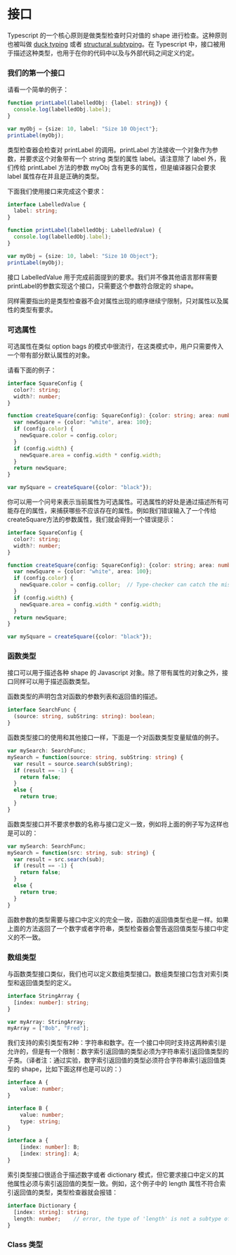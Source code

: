 # 接口

Typescript 的一个核心原则是做类型检查时只对值的 shape 进行检查。这种原则也被叫做 [duck typing](http://zh.wikipedia.org/zh-cn/%E9%B8%AD%E5%AD%90%E7%B1%BB%E5%9E%8B) 或者 [structural subtyping](http://zh.wikipedia.org/wiki/%E5%AD%90%E7%B1%BB%E5%9E%8B)。在 Typescript 中，接口被用于描述这种类型，也用于在你的代码中以及与外部代码之间定义约定。

###  我们的第一个接口

请看一个简单的例子：

```ts
function printLabel(labelledObj: {label: string}) {
  console.log(labelledObj.label);
}

var myObj = {size: 10, label: "Size 10 Object"};
printLabel(myObj);
```

类型检查器会检查对 printLabel 的调用。printLabel 方法接收一个对象作为参数，并要求这个对象带有一个 string 类型的属性 label。请注意除了 label 外，我们传给 printLabel 方法的参数 myObj 含有更多的属性，但是编译器只会要求 label 属性存在并且是正确的类型。

下面我们使用接口来完成这个要求：

```ts
interface LabelledValue {
  label: string;
}

function printLabel(labelledObj: LabelledValue) {
  console.log(labelledObj.label);
}

var myObj = {size: 10, label: "Size 10 Object"};
printLabel(myObj);
```

接口 LabelledValue 用于完成前面提到的要求。我们并不像其他语言那样需要printLabel的参数实现这个接口，只需要这个参数符合限定的 shape。

同样需要指出的是类型检查器不会对属性出现的顺序继续宁限制，只对属性以及属性的类型有要求。

### 可选属性

可选属性在类似 option bags 的模式中很流行，在这类模式中，用户只需要传入一个带有部分默认属性的对象。

请看下面的例子：

```ts
interface SquareConfig {
  color?: string;
  width?: number;
}

function createSquare(config: SquareConfig): {color: string; area: number} {
  var newSquare = {color: "white", area: 100};
  if (config.color) {
    newSquare.color = config.color;
  }
  if (config.width) {
    newSquare.area = config.width * config.width;
  }
  return newSquare;
}

var mySquare = createSquare({color: "black"});
```

你可以用一个问号来表示当前属性为可选属性。可选属性的好处是通过描述所有可能存在的属性，来捕获哪些不应该存在的属性。例如我们错误输入了一个传给createSquare方法的参数属性，我们就会得到一个错误提示：

```ts
interface SquareConfig {
  color?: string;
  width?: number;
}

function createSquare(config: SquareConfig): {color: string; area: number} {
  var newSquare = {color: "white", area: 100};
  if (config.color) {
    newSquare.color = config.collor;  // Type-checker can catch the mistyped name here
  }
  if (config.width) {
    newSquare.area = config.width * config.width;
  }
  return newSquare;
}

var mySquare = createSquare({color: "black"});  
```

### 函数类型

接口可以用于描述各种 shape 的 Javascript 对象。除了带有属性的对象之外，接口同样可以用于描述函数类型。

函数类型的声明包含对函数的参数列表和返回值的描述。

```ts
interface SearchFunc {
  (source: string, subString: string): boolean;
}
```

函数类型接口的使用和其他接口一样，下面是一个对函数类型变量赋值的例子。

```ts
var mySearch: SearchFunc;
mySearch = function(source: string, subString: string) {
  var result = source.search(subString);
  if (result == -1) {
    return false;
  }
  else {
    return true;
  }
}
```

函数类型接口并不要求参数的名称与接口定义一致，例如将上面的例子写为这样也是可以的：

```ts
var mySearch: SearchFunc;
mySearch = function(src: string, sub: string) {
  var result = src.search(sub);
  if (result == -1) {
    return false;
  }
  else {
    return true;
  }
}
```

函数参数的类型需要与接口中定义的完全一致，函数的返回值类型也是一样。如果上面的方法返回了一个数字或者字符串，类型检查器会警告返回值类型与接口中定义的不一致。

### 数组类型

与函数类型接口类似，我们也可以定义数组类型接口。数组类型接口包含对索引类型和返回值类型的定义。

```ts
interface StringArray {
  [index: number]: string;
}

var myArray: StringArray;
myArray = ["Bob", "Fred"];
```

我们支持的索引类型有2种：字符串和数字。在一个接口中同时支持这两种索引是允许的，但是有一个限制：数字索引返回值的类型必须为字符串索引返回值类型的子类。（译者注：通过实验，数字索引返回值的类型必须符合字符串索引返回值类型的 shape，比如下面这样也是可以的：）

```ts
interface A {
	value: number;
}

interface B {
	value: number;
	type: string;
}

interface a {
	[index: number]: B;
	[index: string]: A;
}
```

索引类型接口很适合于描述数字或者 dictionary 模式，但它要求接口中定义的其他属性必须与索引返回值的类型一致。例如，这个例子中的 length 属性不符合索引返回值的类型，类型检查器就会报错：

```ts
interface Dictionary {
  [index: string]: string;
  length: number;    // error, the type of 'length' is not a subtype of the indexer
} 
```

### Class 类型









